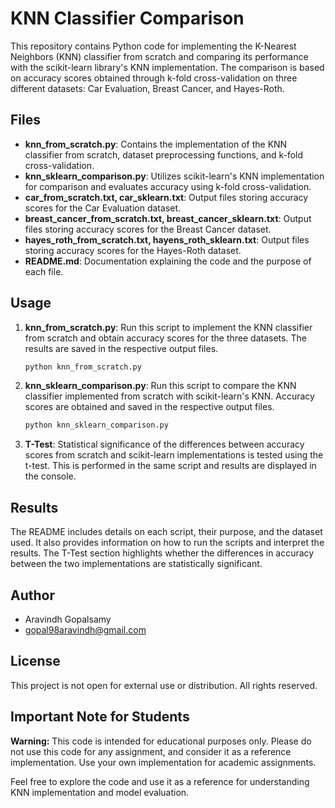 # KNN Classifier Comparison

This repository contains Python code for implementing the K-Nearest Neighbors (KNN) classifier from scratch and comparing its performance with the scikit-learn library's KNN implementation. The comparison is based on accuracy scores obtained through k-fold cross-validation on three different datasets: Car Evaluation, Breast Cancer, and Hayes-Roth.

## Files

- **knn_from_scratch.py**: Contains the implementation of the KNN classifier from scratch, dataset preprocessing functions, and k-fold cross-validation.
- **knn_sklearn_comparison.py**: Utilizes scikit-learn's KNN implementation for comparison and evaluates accuracy using k-fold cross-validation.
- **car_from_scratch.txt, car_sklearn.txt**: Output files storing accuracy scores for the Car Evaluation dataset.
- **breast_cancer_from_scratch.txt, breast_cancer_sklearn.txt**: Output files storing accuracy scores for the Breast Cancer dataset.
- **hayes_roth_from_scratch.txt, hayens_roth_sklearn.txt**: Output files storing accuracy scores for the Hayes-Roth dataset.
- **README.md**: Documentation explaining the code and the purpose of each file.

## Usage

1. **knn_from_scratch.py**: Run this script to implement the KNN classifier from scratch and obtain accuracy scores for the three datasets. The results are saved in the respective output files.

    ```bash
    python knn_from_scratch.py
    ```

2. **knn_sklearn_comparison.py**: Run this script to compare the KNN classifier implemented from scratch with scikit-learn's KNN. Accuracy scores are obtained and saved in the respective output files.

    ```bash
    python knn_sklearn_comparison.py
    ```

3. **T-Test**: Statistical significance of the differences between accuracy scores from scratch and scikit-learn implementations is tested using the t-test. This is performed in the same script and results are displayed in the console.

## Results

The README includes details on each script, their purpose, and the dataset used. It also provides information on how to run the scripts and interpret the results. The T-Test section highlights whether the differences in accuracy between the two implementations are statistically significant.

## Author

- Aravindh Gopalsamy
- gopal98aravindh@gmail.com

## License

This project is not open for external use or distribution. All rights reserved.

## Important Note for Students

**Warning:** This code is intended for educational purposes only. Please do not use this code for any assignment, and consider it as a reference implementation. Use your own implementation for academic assignments.

Feel free to explore the code and use it as a reference for understanding KNN implementation and model evaluation.
